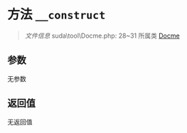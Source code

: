 # 方法 `__construct`

> *文件信息* suda\tool\Docme.php: 28~31
> 所属类 [Docme](../Docme.md)




## 参数


无参数


## 返回值

无返回值
